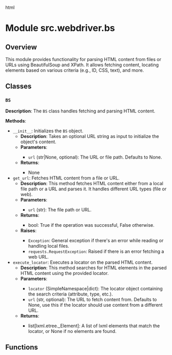 html
<h1>Module src.webdriver.bs</h1>

<h2>Overview</h2>
<p>This module provides functionality for parsing HTML content from files or URLs using BeautifulSoup and XPath. It allows fetching content, locating elements based on various criteria (e.g., ID, CSS, text), and more.</p>

<h2>Classes</h2>

<h3><code>BS</code></h3>

<p><strong>Description</strong>: The <code>BS</code> class handles fetching and parsing HTML content.</p>

<p><strong>Methods</strong>:</p>
<ul>
  <li><code>__init__</code>: Initializes the <code>BS</code> object.
    <ul>
      <li><strong>Description</strong>: Takes an optional URL string as input to initialize the object's content.
      </li>
	  <li><strong>Parameters</strong>:</li>
      <ul>
        <li><code>url</code> (str|None, optional): The URL or file path. Defaults to None.
        </li>
      </ul>
	  <li><strong>Returns</strong>:</li>
		<ul>
			<li>None</li>
		</ul>
	  </li>
    </ul>
  </li>
  <li><code>get_url</code>: Fetches HTML content from a file or URL.
    <ul>
      <li><strong>Description</strong>: This method fetches HTML content either from a local file path or a URL and parses it.  It handles different URL types (file or web).
      </li>
	  <li><strong>Parameters</strong>:</li>
      <ul>
        <li><code>url</code> (str): The file path or URL.
        </li>
      </ul>
	  <li><strong>Returns</strong>:</li>
		<ul>
			<li>bool: True if the operation was successful, False otherwise.</li>
		</ul>
	  <li><strong>Raises</strong>:</li>
      <ul>
        <li><code>Exception</code>: General exception if there's an error while reading or handling local files.
        </li>
        <li><code>requests.RequestException</code>: Raised if there is an error fetching a web URL.
        </li>
      </ul>
    </ul>
  </li>
  <li><code>execute_locator</code>: Executes a locator on the parsed HTML content.
    <ul>
      <li><strong>Description</strong>: This method searches for HTML elements in the parsed HTML content using the provided locator.
      </li>
	  <li><strong>Parameters</strong>:</li>
      <ul>
        <li><code>locator</code> (SimpleNamespace|dict): The locator object containing the search criteria (attribute, type, etc.).
        </li>
        <li><code>url</code> (str, optional): The URL to fetch content from. Defaults to None, use this if the locator should use content from a different URL.
        </li>
      </ul>
	  <li><strong>Returns</strong>:</li>
		<ul>
			<li>list[lxml.etree._Element]: A list of lxml elements that match the locator, or None if no elements are found.
			</li>
		</ul>
    </ul>
  </li>
</ul>

<h2>Functions</h2>

<!-- No functions defined in the provided code -->

</html>
